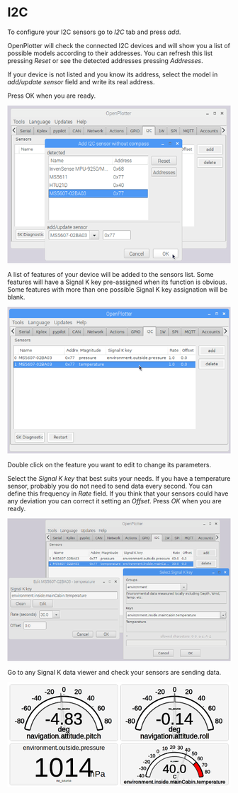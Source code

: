 # I2C

To configure your I2C sensors go to _I2C_ tab and press _add_.

OpenPlotter will check the connected I2C devices and will show you a list of possible models according to their addresses. You can refresh this list pressing _Reset_ or see the detected addresses pressing _Addresses_.

If your device is not listed and you know its address, select the model in _add/update sensor_ field and write its real address.

Press OK when you are ready.

![](../.gitbook/assets/i2c0.png)

A list of features of your device will be added to the sensors list. Some features will have a Signal K key pre-assigned when its function is obvious. Some features with more than one possible Signal K key assignation will be blank.

![](../.gitbook/assets/i2c1.png)

Double click on the feature you want to edit to change its parameters.

Select the _Signal K key_ that best suits your needs. If you have a temperature sensor, probably you do not need to send data every second. You can define this frequency in _Rate_ field. If you think that your sensors could have any deviation you can correct it setting an _Offset_. Press _OK_ when you are ready.

![](../.gitbook/assets/i2c2.png)

Go to any Signal K data viewer and check your sensors are sending data.

![](../.gitbook/assets/i2c3.png)

